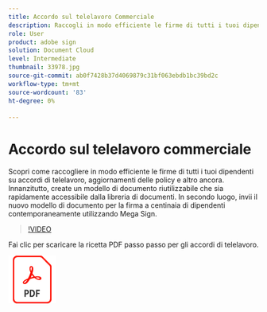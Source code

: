 ```yaml
---
title: Accordo sul telelavoro Commerciale
description: Raccogli in modo efficiente le firme di tutti i tuoi dipendenti sugli accordi di telelavoro
role: User
product: adobe sign
solution: Document Cloud
level: Intermediate
thumbnail: 33978.jpg
source-git-commit: ab0f7428b37d4069879c31bf063ebdb1bc39bd2c
workflow-type: tm+mt
source-wordcount: '83'
ht-degree: 0%

---
```


# Accordo sul telelavoro commerciale

Scopri come raccogliere in modo efficiente le firme di tutti i tuoi dipendenti su accordi di telelavoro, aggiornamenti delle policy e altro ancora. Innanzitutto, create un modello di documento riutilizzabile che sia rapidamente accessibile dalla libreria di documenti. In secondo luogo, invii il nuovo modello di documento per la firma a centinaia di dipendenti contemporaneamente utilizzando Mega Sign.

>[!VIDEO](https://video.tv.adobe.com/v/33978?hidetitle=true)

Fai clic per scaricare la ricetta PDF passo passo per gli accordi di telelavoro.

[![Download PDF Recipe](../assets/acrobat_PDF_96.png)](../assets/UseCaseRecipe-EN-UsingMegaSign.pdf)
